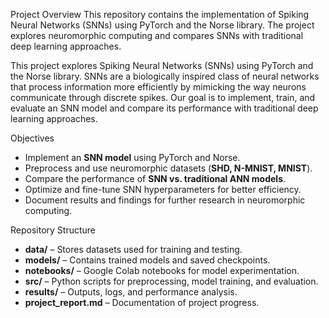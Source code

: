Project Overview
This repository contains the implementation of Spiking Neural Networks (SNNs) using PyTorch and the Norse library. The project explores neuromorphic computing and compares SNNs with traditional deep learning approaches.
 
This project explores Spiking Neural Networks (SNNs) using PyTorch and the Norse library. SNNs are a biologically inspired class of neural networks that process information more efficiently by mimicking the way neurons communicate through discrete spikes. Our goal is to implement, train, and evaluate an SNN model and compare its performance with traditional deep learning approaches.

Objectives
- Implement an **SNN model** using PyTorch and Norse.
- Preprocess and use neuromorphic datasets (**SHD, N-MNIST, MNIST**).
- Compare the performance of **SNN vs. traditional ANN models**.
- Optimize and fine-tune SNN hyperparameters for better efficiency.
- Document results and findings for further research in neuromorphic computing.

Repository Structure
- **data/** – Stores datasets used for training and testing.
- **models/** – Contains trained models and saved checkpoints.
- **notebooks/** – Google Colab notebooks for model experimentation.
- **src/** – Python scripts for preprocessing, model training, and evaluation.
- **results/** – Outputs, logs, and performance analysis.
- **project_report.md** – Documentation of project progress. 


